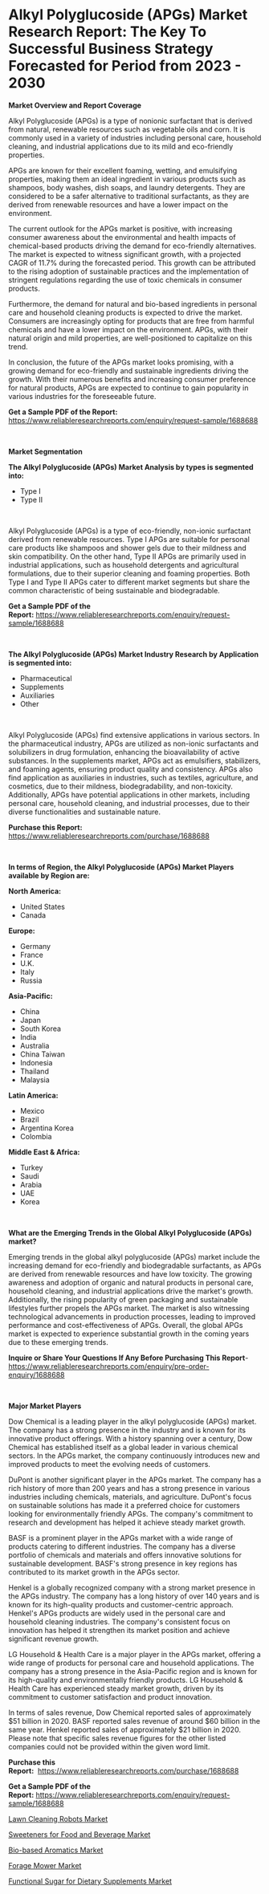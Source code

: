 <p><h1>Alkyl Polyglucoside (APGs) Market Research Report: The Key To Successful Business Strategy Forecasted for Period from 2023 - 2030</h1></p><p><strong>Market Overview and Report Coverage</strong></p>
<p><p>Alkyl Polyglucoside (APGs) is a type of nonionic surfactant that is derived from natural, renewable resources such as vegetable oils and corn. It is commonly used in a variety of industries including personal care, household cleaning, and industrial applications due to its mild and eco-friendly properties.</p><p>APGs are known for their excellent foaming, wetting, and emulsifying properties, making them an ideal ingredient in various products such as shampoos, body washes, dish soaps, and laundry detergents. They are considered to be a safer alternative to traditional surfactants, as they are derived from renewable resources and have a lower impact on the environment.</p><p>The current outlook for the APGs market is positive, with increasing consumer awareness about the environmental and health impacts of chemical-based products driving the demand for eco-friendly alternatives. The market is expected to witness significant growth, with a projected CAGR of 11.7% during the forecasted period. This growth can be attributed to the rising adoption of sustainable practices and the implementation of stringent regulations regarding the use of toxic chemicals in consumer products.</p><p>Furthermore, the demand for natural and bio-based ingredients in personal care and household cleaning products is expected to drive the market. Consumers are increasingly opting for products that are free from harmful chemicals and have a lower impact on the environment. APGs, with their natural origin and mild properties, are well-positioned to capitalize on this trend.</p><p>In conclusion, the future of the APGs market looks promising, with a growing demand for eco-friendly and sustainable ingredients driving the growth. With their numerous benefits and increasing consumer preference for natural products, APGs are expected to continue to gain popularity in various industries for the foreseeable future.</p></p>
<p><strong>Get a Sample PDF of the Report:</strong> <a href="https://www.reliableresearchreports.com/enquiry/request-sample/1688688">https://www.reliableresearchreports.com/enquiry/request-sample/1688688</a></p>
<p>&nbsp;</p>
<p><strong>Market Segmentation</strong></p>
<p><strong>The Alkyl Polyglucoside (APGs) Market Analysis by types is segmented into:</strong></p>
<p><ul><li>Type I</li><li>Type II</li></ul></p>
<p>&nbsp;</p>
<p><p>Alkyl Polyglucoside (APGs) is a type of eco-friendly, non-ionic surfactant derived from renewable resources. Type I APGs are suitable for personal care products like shampoos and shower gels due to their mildness and skin compatibility. On the other hand, Type II APGs are primarily used in industrial applications, such as household detergents and agricultural formulations, due to their superior cleaning and foaming properties. Both Type I and Type II APGs cater to different market segments but share the common characteristic of being sustainable and biodegradable.</p></p>
<p><strong>Get a Sample PDF of the Report:</strong>&nbsp;<a href="https://www.reliableresearchreports.com/enquiry/request-sample/1688688">https://www.reliableresearchreports.com/enquiry/request-sample/1688688</a></p>
<p>&nbsp;</p>
<p><strong>The Alkyl Polyglucoside (APGs) Market Industry Research by Application is segmented into:</strong></p>
<p><ul><li>Pharmaceutical</li><li>Supplements</li><li>Auxiliaries</li><li>Other</li></ul></p>
<p>&nbsp;</p>
<p><p>Alkyl Polyglucoside (APGs) find extensive applications in various sectors. In the pharmaceutical industry, APGs are utilized as non-ionic surfactants and solubilizers in drug formulation, enhancing the bioavailability of active substances. In the supplements market, APGs act as emulsifiers, stabilizers, and foaming agents, ensuring product quality and consistency. APGs also find application as auxiliaries in industries, such as textiles, agriculture, and cosmetics, due to their mildness, biodegradability, and non-toxicity. Additionally, APGs have potential applications in other markets, including personal care, household cleaning, and industrial processes, due to their diverse functionalities and sustainable nature.</p></p>
<p><strong>Purchase this Report:</strong>&nbsp; <a href="https://www.reliableresearchreports.com/purchase/1688688">https://www.reliableresearchreports.com/purchase/1688688</a></p>
<p>&nbsp;</p>
<p><strong>In terms of Region, the Alkyl Polyglucoside (APGs) Market Players available by Region are:</strong></p>
<p>
    <p> <strong> North America: </strong>
        <ul>
            <li>United States</li>
            <li>Canada</li>
        </ul>
        </p> 
    <p> <strong> Europe: </strong>
        <ul>
            <li>Germany</li>
            <li>France</li>
            <li>U.K.</li>
            <li>Italy</li>
            <li>Russia</li>
        </ul>
        </p> 
    <p> <strong> Asia-Pacific: </strong>
        <ul>
            <li>China</li>
            <li>Japan</li>
            <li>South Korea</li>
            <li>India</li>
            <li>Australia</li>
            <li>China Taiwan</li>
            <li>Indonesia</li>
            <li>Thailand</li>
            <li>Malaysia</li>
        </ul>
        </p> 
    <p> <strong> Latin America: </strong>
        <ul>
            <li>Mexico</li>
            <li>Brazil</li>
            <li>Argentina Korea</li>
            <li>Colombia</li>
        </ul>
        </p> 
    <p> <strong> Middle East & Africa: </strong>
        <ul>
            <li>Turkey</li>
            <li>Saudi</li>
            <li>Arabia</li>
            <li>UAE</li>
            <li>Korea</li>
        </ul>
    </p>
    </p>
<p>&nbsp;</p>
<p><strong>What are the Emerging Trends in the Global Alkyl Polyglucoside (APGs) market?</strong></p>
<p><p>Emerging trends in the global alkyl polyglucoside (APGs) market include the increasing demand for eco-friendly and biodegradable surfactants, as APGs are derived from renewable resources and have low toxicity. The growing awareness and adoption of organic and natural products in personal care, household cleaning, and industrial applications drive the market's growth. Additionally, the rising popularity of green packaging and sustainable lifestyles further propels the APGs market. The market is also witnessing technological advancements in production processes, leading to improved performance and cost-effectiveness of APGs. Overall, the global APGs market is expected to experience substantial growth in the coming years due to these emerging trends.</p></p>
<p><strong>Inquire or Share Your Questions If Any Before Purchasing This Report</strong>- <a href="https://www.reliableresearchreports.com/enquiry/pre-order-enquiry/1688688">https://www.reliableresearchreports.com/enquiry/pre-order-enquiry/1688688</a></p>
<p>&nbsp;</p>
<p><strong>Major Market Players</strong></p>
<p><p>Dow Chemical is a leading player in the alkyl polyglucoside (APGs) market. The company has a strong presence in the industry and is known for its innovative product offerings. With a history spanning over a century, Dow Chemical has established itself as a global leader in various chemical sectors. In the APGs market, the company continuously introduces new and improved products to meet the evolving needs of customers. </p><p>DuPont is another significant player in the APGs market. The company has a rich history of more than 200 years and has a strong presence in various industries including chemicals, materials, and agriculture. DuPont's focus on sustainable solutions has made it a preferred choice for customers looking for environmentally friendly APGs. The company's commitment to research and development has helped it achieve steady market growth.</p><p>BASF is a prominent player in the APGs market with a wide range of products catering to different industries. The company has a diverse portfolio of chemicals and materials and offers innovative solutions for sustainable development. BASF's strong presence in key regions has contributed to its market growth in the APGs sector.</p><p>Henkel is a globally recognized company with a strong market presence in the APGs industry. The company has a long history of over 140 years and is known for its high-quality products and customer-centric approach. Henkel's APGs products are widely used in the personal care and household cleaning industries. The company's consistent focus on innovation has helped it strengthen its market position and achieve significant revenue growth.</p><p>LG Household & Health Care is a major player in the APGs market, offering a wide range of products for personal care and household applications. The company has a strong presence in the Asia-Pacific region and is known for its high-quality and environmentally friendly products. LG Household & Health Care has experienced steady market growth, driven by its commitment to customer satisfaction and product innovation.</p><p>In terms of sales revenue, Dow Chemical reported sales of approximately $51 billion in 2020. BASF reported sales revenue of around $60 billion in the same year. Henkel reported sales of approximately $21 billion in 2020. Please note that specific sales revenue figures for the other listed companies could not be provided within the given word limit.</p></p>
<p><strong>Purchase this Report:</strong>&nbsp;&nbsp;<a href="https://www.reliableresearchreports.com/purchase/1688688">https://www.reliableresearchreports.com/purchase/1688688</a></p>
<p></p>
<p><strong>Get a Sample PDF of the Report:</strong>&nbsp;<a href="https://www.reliableresearchreports.com/enquiry/request-sample/1688688">https://www.reliableresearchreports.com/enquiry/request-sample/1688688</a></p>
<p><p><a href="https://medium.com/@isomgleason/lawn-cleaning-robots-market-trends-forecast-and-competitive-analysis-to-2030-8848720d2662">Lawn Cleaning Robots Market</a></p><p><a href="https://www.linkedin.com/pulse/sweeteners-food-beverage-market-insights-players-forecast-wezcc/">Sweeteners for Food and Beverage Market</a></p><p><a href="https://github.com/pizolina/Market-Research-Report-List-1/blob/main/bio-based-aromatics-market.md">Bio-based Aromatics Market</a></p><p><a href="https://medium.com/@freedayundt/analyzing-forage-mower-market-global-industry-perspective-and-forecast-2023-to-2030-03e5fb3b29ab">Forage Mower Market</a></p><p><a href="https://www.linkedin.com/pulse/decoding-functional-sugar-dietary-supplements-market-deep-lt8fc/">Functional Sugar for Dietary Supplements Market</a></p></p>